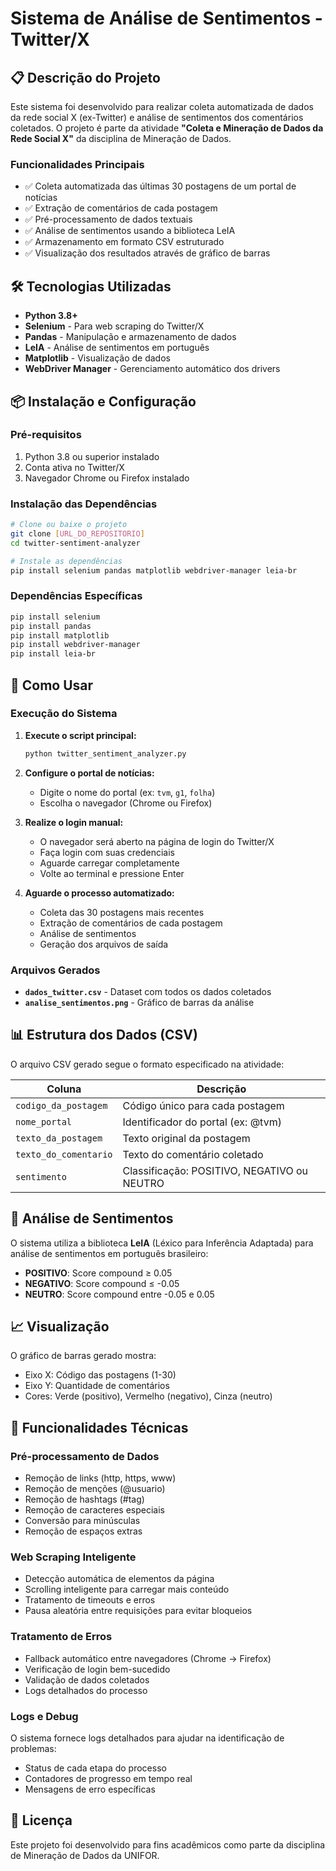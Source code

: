 # Sistema de Análise de Sentimentos - Twitter/X

## 📋 Descrição do Projeto

Este sistema foi desenvolvido para realizar coleta automatizada de dados da rede social X (ex-Twitter) e análise de sentimentos dos comentários coletados. O projeto é parte da atividade **"Coleta e Mineração de Dados da Rede Social X"** da disciplina de Mineração de Dados.

### Funcionalidades Principais

- ✅ Coleta automatizada das últimas 30 postagens de um portal de notícias
- ✅ Extração de comentários de cada postagem
- ✅ Pré-processamento de dados textuais
- ✅ Análise de sentimentos usando a biblioteca LeIA
- ✅ Armazenamento em formato CSV estruturado
- ✅ Visualização dos resultados através de gráfico de barras

## 🛠️ Tecnologias Utilizadas

- **Python 3.8+**
- **Selenium** - Para web scraping do Twitter/X
- **Pandas** - Manipulação e armazenamento de dados
- **LeIA** - Análise de sentimentos em português
- **Matplotlib** - Visualização de dados
- **WebDriver Manager** - Gerenciamento automático dos drivers

## 📦 Instalação e Configuração

### Pré-requisitos

1. Python 3.8 ou superior instalado
2. Conta ativa no Twitter/X
3. Navegador Chrome ou Firefox instalado

### Instalação das Dependências

```bash
# Clone ou baixe o projeto
git clone [URL_DO_REPOSITORIO]
cd twitter-sentiment-analyzer

# Instale as dependências
pip install selenium pandas matplotlib webdriver-manager leia-br
```

### Dependências Específicas

```bash
pip install selenium
pip install pandas
pip install matplotlib
pip install webdriver-manager
pip install leia-br
```

## 🚀 Como Usar

### Execução do Sistema

1. **Execute o script principal:**
   ```bash
   python twitter_sentiment_analyzer.py
   ```

2. **Configure o portal de notícias:**
   - Digite o nome do portal (ex: `tvm`, `g1`, `folha`)
   - Escolha o navegador (Chrome ou Firefox)

3. **Realize o login manual:**
   - O navegador será aberto na página de login do Twitter/X
   - Faça login com suas credenciais
   - Aguarde carregar completamente
   - Volte ao terminal e pressione Enter

4. **Aguarde o processo automatizado:**
   - Coleta das 30 postagens mais recentes
   - Extração de comentários de cada postagem
   - Análise de sentimentos
   - Geração dos arquivos de saída

### Arquivos Gerados

- **`dados_twitter.csv`** - Dataset com todos os dados coletados
- **`analise_sentimentos.png`** - Gráfico de barras da análise

## 📊 Estrutura dos Dados (CSV)

O arquivo CSV gerado segue o formato especificado na atividade:

| Coluna | Descrição |
|--------|-----------|
| `codigo_da_postagem` | Código único para cada postagem |
| `nome_portal` | Identificador do portal (ex: @tvm) |
| `texto_da_postagem` | Texto original da postagem |
| `texto_do_comentario` | Texto do comentário coletado |
| `sentimento` | Classificação: POSITIVO, NEGATIVO ou NEUTRO |

## 🧠 Análise de Sentimentos

O sistema utiliza a biblioteca **LeIA** (Léxico para Inferência Adaptada) para análise de sentimentos em português brasileiro:

- **POSITIVO**: Score compound ≥ 0.05
- **NEGATIVO**: Score compound ≤ -0.05
- **NEUTRO**: Score compound entre -0.05 e 0.05

## 📈 Visualização

O gráfico de barras gerado mostra:
- Eixo X: Código das postagens (1-30)
- Eixo Y: Quantidade de comentários
- Cores: Verde (positivo), Vermelho (negativo), Cinza (neutro)

## 🔧 Funcionalidades Técnicas

### Pré-processamento de Dados

- Remoção de links (http, https, www)
- Remoção de menções (@usuario)
- Remoção de hashtags (#tag)
- Remoção de caracteres especiais
- Conversão para minúsculas
- Remoção de espaços extras

### Web Scraping Inteligente

- Detecção automática de elementos da página
- Scrolling inteligente para carregar mais conteúdo
- Tratamento de timeouts e erros
- Pausa aleatória entre requisições para evitar bloqueios

### Tratamento de Erros

- Fallback automático entre navegadores (Chrome → Firefox)
- Verificação de login bem-sucedido
- Validação de dados coletados
- Logs detalhados do processo

### Logs e Debug

O sistema fornece logs detalhados para ajudar na identificação de problemas:
- Status de cada etapa do processo
- Contadores de progresso em tempo real
- Mensagens de erro específicas

## 📄 Licença

Este projeto foi desenvolvido para fins acadêmicos como parte da disciplina de Mineração de Dados da UNIFOR.

